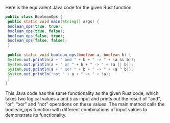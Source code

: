 Here is the equivalent Java code for the given Rust function:
```java
public class BooleanOps {
 public static void main(String[] args) {
 boolean_ops(true, true);
 boolean_ops(true, false);
 boolean_ops(false, true);
 boolean_ops(false, false);
 }
 
 public static void boolean_ops(boolean a, boolean b) {
 System.out.println(a + " and " + b + " -> " + (a && b));
 System.out.println(a + " or " + b + " -> " + (a || b));
 System.out.println(a + " xor " + b + " -> " + (a ^ b));
 System.out.println("not " + a + " -> " + !a);
 }
}
```
This Java code has the same functionality as the given Rust code, which takes two logical values `a` and `b` as input and prints out the result of "and", "or", "xor" and "not" operations on these values. The main method calls the boolean_ops function with different combinations of input values to demonstrate its functionality.

